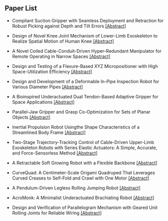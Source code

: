 ## Paper List

- Compliant Suction Gripper with Seamless Deployment and Retraction for Robust Picking against Depth and Tilt Errors
[[Abstract]](https://events.infovaya.com/presentation?id=104996)

- Design of Novel Knee Joint Mechanism of Lower-Limb Exoskeleton to Realize Spatial Motion of Human Knee
[[Abstract]](https://events.infovaya.com/presentation?id=104999)

- A Novel Coiled Cable-Conduit-Driven Hyper-Redundant Manipulator for Remote Operating in Narrow Spaces
[[Abstract]](https://events.infovaya.com/presentation?id=105002)

- Design and Testing of a Flexure-Based XYZ Micropositioner with High Space-Utilization Efficiency
[[Abstract]](https://events.infovaya.com/presentation?id=105005)

- Design and Development of a Deformable In-Pipe Inspection Robot for Various Diameter Pipes
[[Abstract]](https://events.infovaya.com/presentation?id=105008)

- A Bioinspired Underactuated Dual Tendon-Based Adaptive Gripper for Space Applications
[[Abstract]](https://events.infovaya.com/presentation?id=105011)

- Parallel-Jaw Gripper and Grasp Co-Optimization for Sets of Planar Objects
[[Abstract]](https://events.infovaya.com/presentation?id=105014)

- Inertial Propulsion Robot Usingthe Shape Characteristics of a Streamlined Body Frame
[[Abstract]](https://events.infovaya.com/presentation?id=105017)

- Two-Stage Trajectory-Tracking Control of Cable-Driven Upper-Limb Exoskeleton Robots with Series Elastic Actuators: A Simple, Accurate, and Force-Sensorless Method
[[Abstract]](https://events.infovaya.com/presentation?id=105020)

- A Retractable Soft Growing Robot with a Flexible Backbone
[[Abstract]](https://events.infovaya.com/presentation?id=105023)

- CurveQuad: A Centimeter-Scale Origami Quadruped That Leverages Curved Creases to Self-Fold and Crawl with One Motor
[[Abstract]](https://events.infovaya.com/presentation?id=105026)

- A Pendulum-Driven Legless Rolling Jumping Robot
[[Abstract]](https://events.infovaya.com/presentation?id=105029)

- AcroMonk: A Minimalist Underactuated Brachiating Robot
[[Abstract]](https://events.infovaya.com/presentation?id=105032)

- Design and Verification of Parallelogram Mechanism with Geared Unit Rolling Joints for Reliable Wiring
[[Abstract]](https://events.infovaya.com/presentation?id=105035)


